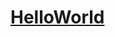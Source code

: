 # [HelloWorld](https://raw.githubusercontent.com/purnanshu3/HelloWorld/main/Advanced%20Regression%20Assignment%20-%20House%20Price%20Prediction.ipynb)
